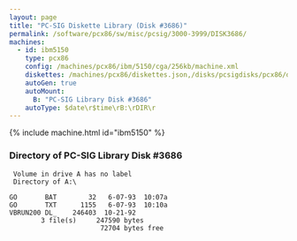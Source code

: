 ```yaml
---
layout: page
title: "PC-SIG Diskette Library (Disk #3686)"
permalink: /software/pcx86/sw/misc/pcsig/3000-3999/DISK3686/
machines:
  - id: ibm5150
    type: pcx86
    config: /machines/pcx86/ibm/5150/cga/256kb/machine.xml
    diskettes: /machines/pcx86/diskettes.json,/disks/pcsigdisks/pcx86/diskettes.json
    autoGen: true
    autoMount:
      B: "PC-SIG Library Disk #3686"
    autoType: $date\r$time\rB:\rDIR\r
---
```


{% include machine.html id="ibm5150" %}

### Directory of PC-SIG Library Disk #3686

     Volume in drive A has no label
     Directory of A:\

    GO       BAT        32   6-07-93  10:07a
    GO       TXT      1155   6-07-93  10:10a
    VBRUN200 DL_    246403  10-21-92
            3 file(s)     247590 bytes
                           72704 bytes free
